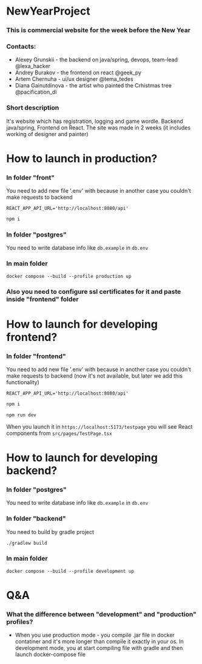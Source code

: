 # NewYearProject

### This is commercial website for the week before the New Year

### Contacts:
* Alexey Grunskii - the backend on java/spring, devops, team-lead @lexa_hacker
* Andrey Burakov - the frontend on react @geek_py
* Artem Chernuha - ui/ux designer @tema_tedes
* Diana Gainutdinova - the artist who painted the Crhistmas tree @pacification_di

### Short description

It's website which has registration, logging and game wordle.
Backend java/spring, Frontend on React.
The site was made in 2 weeks (it includes working of designer and painter)

# How to launch in production?

### In folder "front"
You need to add new file '.env' with because in another case you couldn't make requests to backend
```
REACT_APP_API_URL='http://localhost:8080/api'
```

```bash
npm i
```

### In folder "postgres"

You need to write database info like `db.example` in `db.env`

### In main folder
`docker compose --build --profile production up`

### Also you need to configure ssl certificates for it and paste inside "frontend" folder

# How to launch for developing frontend?

### In folder "frontend"

You need to add new file '.env' with because in another case you couldn't make requests to backend (now it's not available, but later we add this functionality)
```
REACT_APP_API_URL='http://localhost:8080/api'
```

```bash
npm i

npm run dev
```

When you launch it in `https://localhost:5173/testpage` you will see React components from `src/pages/TestPage.tsx`

# How to launch for developing backend?

### In folder "postgres"

You need to write database info like `db.example` in `db.env`

### In folder "backend"

You need to build by gradle project

```bash
./gradlew build
```

### In main folder
`docker compose --build --profile development up`

# Q&A

### What the difference between "development" and "production" profiles?
- When you use production mode - you compile .jar file in docker contatiner and it's more longer than compile it exactly in your os. In development mode, you at start compiling file with gradle and then launch docker-compose file
